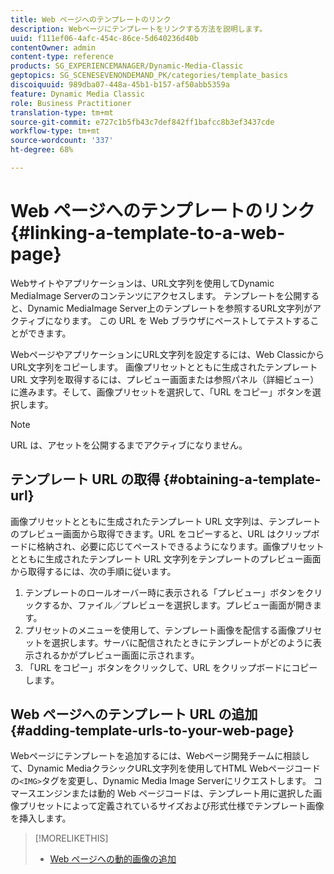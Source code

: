 ```yaml
---
title: Web ページへのテンプレートのリンク
description: Webページにテンプレートをリンクする方法を説明します。
uuid: f111ef06-4afc-454c-86ce-5d640236d40b
contentOwner: admin
content-type: reference
products: SG_EXPERIENCEMANAGER/Dynamic-Media-Classic
geptopics: SG_SCENESEVENONDEMAND_PK/categories/template_basics
discoiquuid: 989dba07-448a-45b1-b157-af50abb5359a
feature: Dynamic Media Classic
role: Business Practitioner
translation-type: tm+mt
source-git-commit: e727c1b5fb43c7def842ff1bafcc8b3ef3437cde
workflow-type: tm+mt
source-wordcount: '337'
ht-degree: 68%

---
```



# Web ページへのテンプレートのリンク{#linking-a-template-to-a-web-page}

Webサイトやアプリケーションは、URL文字列を使用してDynamic MediaImage Serverのコンテンツにアクセスします。 テンプレートを公開すると、Dynamic MediaImage Server上のテンプレートを参照するURL文字列がアクティブになります。 この URL を Web ブラウザにペーストしてテストすることができます。

WebページやアプリケーションにURL文字列を設定するには、Web ClassicからURL文字列をコピーします。 画像プリセットとともに生成されたテンプレート URL 文字列を取得するには、プレビュー画面または参照パネル（詳細ビュー）に進みます。そして、画像プリセットを選択して、「URL をコピー」ボタンを選択します。

>[!NOTE]
>
>URL は、アセットを公開するまでアクティブになりません。

## テンプレート URL の取得  {#obtaining-a-template-url}

画像プリセットとともに生成されたテンプレート URL 文字列は、テンプレートのプレビュー画面から取得できます。URL をコピーすると、URL はクリップボードに格納され、必要に応じてペーストできるようになります。画像プリセットとともに生成されたテンプレート URL 文字列をテンプレートのプレビュー画面から取得するには、次の手順に従います。

1. テンプレートのロールオーバー時に表示される「プレビュー」ボタンをクリックするか、ファイル／プレビューを選択します。プレビュー画面が開きます。
1. プリセットのメニューを使用して、テンプレート画像を配信する画像プリセットを選択します。サーバに配信されたときにテンプレートがどのように表示されるかがプレビュー画面に示されます。
1. 「URL をコピー」ボタンをクリックして、URL をクリップボードにコピーします。

## Web ページへのテンプレート URL の追加  {#adding-template-urls-to-your-web-page}

Webページにテンプレートを追加するには、Webページ開発チームに相談して、Dynamic MediaクラシックURL文字列を使用してHTML Webページコードの`<IMG>`タグを変更し、Dynamic Media Image Serverにリクエストします。 コマースエンジンまたは動的 Web ページコードは、テンプレート用に選択した画像プリセットによって定義されているサイズおよび形式仕様でテンプレート画像を挿入します。

>[!MORELIKETHIS]
>
>* [Web ページへの動的画像の追加](linking-urls-web-application.md#adding_dynamic_images_to_your_web_page)

